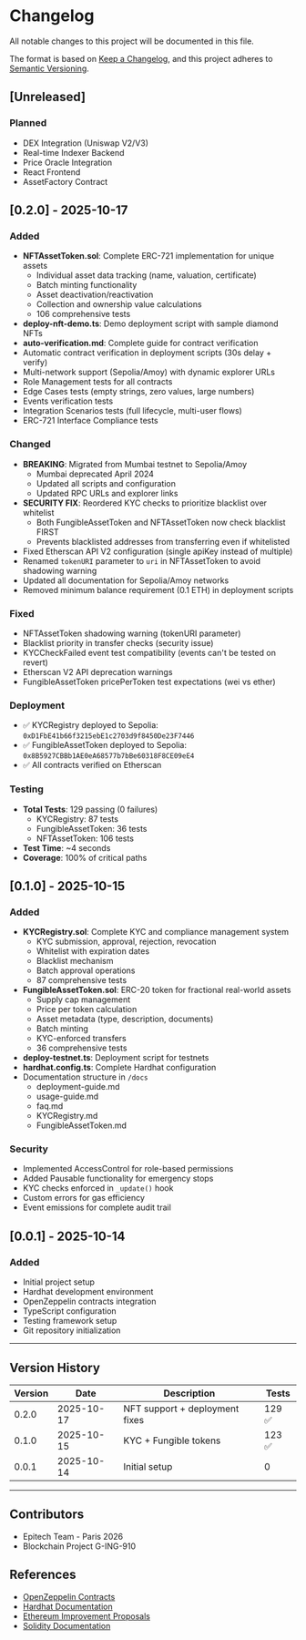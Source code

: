 # Changelog

All notable changes to this project will be documented in this file.

The format is based on [Keep a Changelog](https://keepachangelog.com/en/1.0.0/),
and this project adheres to [Semantic Versioning](https://semver.org/spec/v2.0.0.html).

## [Unreleased]

### Planned
- DEX Integration (Uniswap V2/V3)
- Real-time Indexer Backend
- Price Oracle Integration
- React Frontend
- AssetFactory Contract

## [0.2.0] - 2025-10-17

### Added
- **NFTAssetToken.sol**: Complete ERC-721 implementation for unique assets
  - Individual asset data tracking (name, valuation, certificate)
  - Batch minting functionality
  - Asset deactivation/reactivation
  - Collection and ownership value calculations
  - 106 comprehensive tests
- **deploy-nft-demo.ts**: Demo deployment script with sample diamond NFTs
- **auto-verification.md**: Complete guide for contract verification
- Automatic contract verification in deployment scripts (30s delay + verify)
- Multi-network support (Sepolia/Amoy) with dynamic explorer URLs
- Role Management tests for all contracts
- Edge Cases tests (empty strings, zero values, large numbers)
- Events verification tests
- Integration Scenarios tests (full lifecycle, multi-user flows)
- ERC-721 Interface Compliance tests

### Changed
- **BREAKING**: Migrated from Mumbai testnet to Sepolia/Amoy
  - Mumbai deprecated April 2024
  - Updated all scripts and configuration
  - Updated RPC URLs and explorer links
- **SECURITY FIX**: Reordered KYC checks to prioritize blacklist over whitelist
  - Both FungibleAssetToken and NFTAssetToken now check blacklist FIRST
  - Prevents blacklisted addresses from transferring even if whitelisted
- Fixed Etherscan API V2 configuration (single apiKey instead of multiple)
- Renamed `tokenURI` parameter to `uri` in NFTAssetToken to avoid shadowing warning
- Updated all documentation for Sepolia/Amoy networks
- Removed minimum balance requirement (0.1 ETH) in deployment scripts

### Fixed
- NFTAssetToken shadowing warning (tokenURI parameter)
- Blacklist priority in transfer checks (security issue)
- KYCCheckFailed event test compatibility (events can't be tested on revert)
- Etherscan V2 API deprecation warnings
- FungibleAssetToken pricePerToken test expectations (wei vs ether)

### Deployment
- ✅ KYCRegistry deployed to Sepolia: `0xD1FbE41b66f3215ebE1c2703d9f8450De23F7446`
- ✅ FungibleAssetToken deployed to Sepolia: `0x8B5927CBBb1AE0eA68577b7bBe60318F8CE09eE4`
- ✅ All contracts verified on Etherscan

### Testing
- **Total Tests**: 129 passing (0 failures)
  - KYCRegistry: 87 tests
  - FungibleAssetToken: 36 tests
  - NFTAssetToken: 106 tests
- **Test Time**: ~4 seconds
- **Coverage**: 100% of critical paths

## [0.1.0] - 2025-10-15

### Added
- **KYCRegistry.sol**: Complete KYC and compliance management system
  - KYC submission, approval, rejection, revocation
  - Whitelist with expiration dates
  - Blacklist mechanism
  - Batch approval operations
  - 87 comprehensive tests
- **FungibleAssetToken.sol**: ERC-20 token for fractional real-world assets
  - Supply cap management
  - Price per token calculation
  - Asset metadata (type, description, documents)
  - Batch minting
  - KYC-enforced transfers
  - 36 comprehensive tests
- **deploy-testnet.ts**: Deployment script for testnets
- **hardhat.config.ts**: Complete Hardhat configuration
- Documentation structure in `/docs`
  - deployment-guide.md
  - usage-guide.md
  - faq.md
  - KYCRegistry.md
  - FungibleAssetToken.md

### Security
- Implemented AccessControl for role-based permissions
- Added Pausable functionality for emergency stops
- KYC checks enforced in `_update()` hook
- Custom errors for gas efficiency
- Event emissions for complete audit trail

## [0.0.1] - 2025-10-14

### Added
- Initial project setup
- Hardhat development environment
- OpenZeppelin contracts integration
- TypeScript configuration
- Testing framework setup
- Git repository initialization

---

## Version History

| Version | Date | Description | Tests |
|---------|------|-------------|-------|
| 0.2.0 | 2025-10-17 | NFT support + deployment fixes | 129 ✅ |
| 0.1.0 | 2025-10-15 | KYC + Fungible tokens | 123 ✅ |
| 0.0.1 | 2025-10-14 | Initial setup | 0 |

---

## Contributors

- Epitech Team - Paris 2026
- Blockchain Project G-ING-910

## References

- [OpenZeppelin Contracts](https://docs.openzeppelin.com/contracts/)
- [Hardhat Documentation](https://hardhat.org/docs)
- [Ethereum Improvement Proposals](https://eips.ethereum.org/)
- [Solidity Documentation](https://docs.soliditylang.org/)

